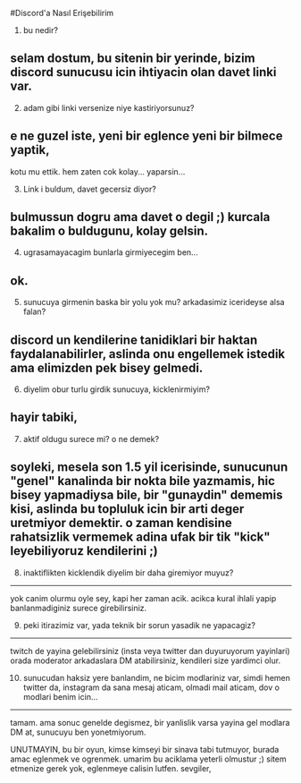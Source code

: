 #Discord'a Nasıl Erişebilirim

1) bu nedir?

selam dostum, bu sitenin bir yerinde, bizim discord sunucusu icin ihtiyacin olan davet linki var.
------------------------------
2) adam gibi linki versenize niye kastiriyorsunuz?

e ne guzel iste, yeni bir eglence yeni bir bilmece yaptik, 
------------------------------
kotu mu ettik. hem zaten cok kolay... yaparsin...

3) Link i buldum, davet gecersiz diyor?

bulmussun dogru ama davet o degil ;) kurcala bakalim o buldugunu, kolay gelsin.
------------------------------
4) ugrasamayacagim bunlarla girmiyecegim ben...

ok.
------------------------------
5) sunucuya girmenin baska bir yolu yok mu? arkadasimiz icerideyse alsa falan?

discord un kendilerine tanidiklari bir haktan faydalanabilirler, aslinda onu engellemek istedik ama elimizden pek bisey gelmedi.
------------------------------
6) diyelim obur turlu girdik sunucuya, kicklenirmiyim?

hayir tabiki, 
------------------------------
7) aktif oldugu surece mi? o ne demek?

soyleki, mesela son 1.5 yil icerisinde, sunucunun "genel" kanalinda bir nokta bile yazmamis, 
hic bisey yapmadiysa bile, bir "gunaydin" dememis kisi, aslinda bu topluluk icin 
bir arti deger uretmiyor demektir. o zaman kendisine rahatsizlik vermemek adina 
ufak bir tik "kick" leyebiliyoruz kendilerini ;) 
------------------------------

8) inaktiflikten kicklendik diyelim bir daha giremiyor muyuz?
------------------------------
yok canim olurmu oyle sey, kapi her zaman acik. acikca kural ihlali yapip 
banlanmadiginiz surece girebilirsiniz.

9) peki itirazimiz var, yada teknik bir sorun yasadik ne yapacagiz?
------------------------------
twitch de yayina gelebilirsiniz (insta veya twitter dan duyuruyorum yayinlari) 
orada moderator arkadaslara DM atabilirsiniz, kendileri size yardimci olur.

10) sunucudan haksiz yere banlandim, ne bicim modlariniz var, simdi hemen twitter da, 
instagram da sana mesaj aticam, olmadi mail aticam, dov o modlari benim icin...
------------------------------
tamam. ama sonuc genelde degismez, bir yanlislik varsa yayina gel modlara DM at, sunucuyu ben yonetmiyorum.

UNUTMAYIN, bu bir oyun, kimse kimseyi bir sinava tabi tutmuyor, burada amac eglenmek ve ogrenmek. 
umarim bu aciklama yeterli olmustur ;) sitem etmenize gerek yok, eglenmeye calisin lutfen.
sevgiler,

<!--- Buraya Bak --->
<!--- ctcfkikp dw qncdknkt ok ?== jvvru://fkueqtf.eqo/kpxkvg/sbldtVJ7SS== --->
